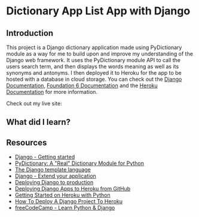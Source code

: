 # Dictionary App List App with Django

## Introduction

This project is a Django dictionary application made using PyDictionary module as a way for me to build upon and improve my understanding of the Django web framework. It uses the PyDictionary module API to call the users search term, and then displays the words meaning as well as its synonyms and antonyms. I then deployed it to Heroku for the app to be hosted with a database in cloud storage. You can check out the [Django Documentation](https://docs.djangoproject.com/en/3.2/), [Foundation 6 Documentation](https://get.foundation/sites/docs/) and the [Heroku Documentation](https://devcenter.heroku.com/categories/reference) for more information.

Check out my live site: 

## What did I learn?



## Resources

* [Django - Getting started](https://docs.djangoproject.com/en/3.2/intro/)
* [PyDictionary: A "Real" Dictionary Module for Python](https://pypi.org/project/PyDictionary/)
* [The Django template language](https://docs.djangoproject.com/en/3.1/ref/templates/language/)
* [Django - Extend your application](https://tutorial.djangogirls.org/en/extend_your_application/)
* [Deploying Django to production](https://developer.mozilla.org/en-US/docs/Learn/Server-side/Django/Deployment)
* [Deploying Django Apps to Heroku from GitHub](https://stackabuse.com/deploying-django-apps-to-heroku-from-github/)
* [Getting Started on Heroku with Python](https://devcenter.heroku.com/articles/getting-started-with-python)
* [How To Deploy A Django Project To Heroku](https://www.codewithtomi.ml/2020/12/how-to-deploy-django-project-to-heroku.html)
* [freeCodeCamp - Learn Python & Django](https://www.youtube.com/watch?v=qPtScmB8CgA)